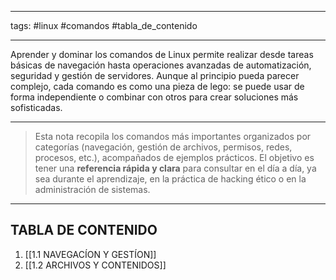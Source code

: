 __________
tags: #linux #comandos #tabla_de_contenido
___________
Aprender y dominar los comandos de Linux permite realizar desde tareas básicas de navegación hasta operaciones avanzadas de automatización, seguridad y gestión de servidores. Aunque al principio pueda parecer complejo, cada comando es como una pieza de lego: se puede usar de forma independiente o combinar con otros para crear soluciones más sofisticadas.
__________
>Esta nota recopila los comandos más importantes organizados por categorías (navegación, gestión de archivos, permisos, redes, procesos, etc.), acompañados de ejemplos prácticos. El objetivo es tener una **referencia rápida y clara** para consultar en el día a día, ya sea durante el aprendizaje, en la práctica de hacking ético o en la administración de sistemas.
________________
## TABLA DE CONTENIDO

1.  [[1.1 NAVEGACÍON Y GESTÍON]]
2. [[1.2 ARCHIVOS Y CONTENIDOS]]
